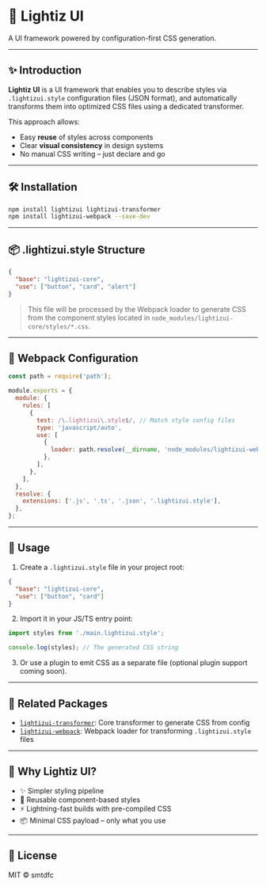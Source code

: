 # 🌟 Lightiz UI

 A UI framework powered by configuration-first CSS generation.

---

## ✨ Introduction

**Lightiz UI** is a UI framework that enables you to describe styles via `.lightizui.style` configuration files (JSON format), and automatically transforms them into optimized CSS files using a dedicated transformer.

This approach allows:

* Easy **reuse** of styles across components
* Clear **visual consistency** in design systems
* No manual CSS writing – just declare and go

---

## 🛠 Installation

```bash
npm install lightizui lightizui-transformer
npm install lightizui-webpack --save-dev
```

---

## 📦 .lightizui.style Structure

```json
{
  "base": "lightizui-core",
  "use": ["button", "card", "alert"]
}
```

> This file will be processed by the Webpack loader to generate CSS from the component styles located in `node_modules/lightizui-core/styles/*.css`.

---

## 🔧 Webpack Configuration

```js
const path = require('path');

module.exports = {
  module: {
    rules: [
      {
        test: /\.lightizui\.style$/, // Match style config files
        type: 'javascript/auto',
        use: [
          {
            loader: path.resolve(__dirname, 'node_modules/lightizui-webpack/dist/index.js'),
          },
        ],
      },
    ],
  },
  resolve: {
    extensions: ['.js', '.ts', '.json', '.lightizui.style'],
  },
};
```

---

## 🚀 Usage

1. Create a `.lightizui.style` file in your project root:

```json
{
  "base": "lightizui-core",
  "use": ["button", "card"]
}
```

2. Import it in your JS/TS entry point:

```ts
import styles from './main.lightizui.style';

console.log(styles); // The generated CSS string
```

3. Or use a plugin to emit CSS as a separate file (optional plugin support coming soon).

---

## 📁 Related Packages

* [`lightizui-transformer`](https://npmjs.com/package/lightizui-transformer): Core transformer to generate CSS from config
* [`lightizui-webpack`](https://npmjs.com/package/lightizui-webpack): Webpack loader for transforming `.lightizui.style` files

---

## 🧠 Why Lightiz UI?

* ✨ Simpler styling pipeline
* 🔁 Reusable component-based styles
* ⚡ Lightning-fast builds with pre-compiled CSS
* 📦 Minimal CSS payload – only what you use

---

## 📜 License

MIT © smtdfc
